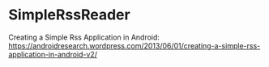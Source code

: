 # SimpleRssReader
<p>Creating a Simple Rss Application in Android: 
<a href="https://androidresearch.wordpress.com/2013/06/01/creating-a-simple-rss-application-in-android-v2/">https://androidresearch.wordpress.com/2013/06/01/creating-a-simple-rss-application-in-android-v2/</a></p>
</article>
